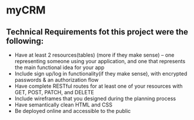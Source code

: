 # myCRM

## Technical Requirements fot this project were the following:

* Have at least 2 resources(tables) (more if they make sense) – one representing someone using your application, and one that represents the main functional idea for your app
* Include sign up/log in functionality(if they make sense), with encrypted passwords & an authorization flow
* Have complete RESTful routes for at least one of your resources with GET, POST, PATCH, and DELETE
* Include wireframes that you designed during the planning process
* Have semantically clean HTML and CSS
* Be deployed online and accessible to the public

